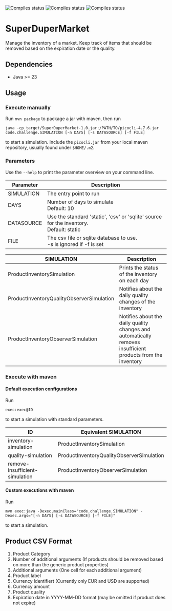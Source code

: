 ![Compiles status](https://github.com/gnush/superdupermarket/actions/workflows/maven-compile.yml/badge.svg)
![Compiles status](https://github.com/gnush/superdupermarket/actions/workflows/maven-test.yml/badge.svg)
![Compiles status](https://github.com/gnush/superdupermarket/actions/workflows/maven-package.yml/badge.svg)

# SuperDuperMarket

Manage the inventory of a market. Keep track of items that should be removed based on the expiration date or the quality.

## Dependencies

* Java >= 23

## Usage

### Execute manually

Run `mvn package` to package a jar with maven, then run
```
java -cp target/SuperDuperMarket-1.0.jar:/PATH/TO/picocli-4.7.6.jar code.challenge.SIMULATION [-n DAYS] [-s DATASOURCE] [-f FILE]
```
to start a simulation.
Include the `picocli.jar` from your local maven repository, usually found under `$HOME/.m2`.

### Parameters

Use the `--help` to print the parameter overview on your command line.

| Parameter  | Description                                                                                |
|------------|--------------------------------------------------------------------------------------------|
| SIMULATION | The entry point to run                                                                     |
| DAYS       | Number of days to simulate <br>Default: 10                                                 |
| DATASOURCE | Use the standard 'static', 'csv' or 'sqlite' source for the inventory. <br>Default: static |
| FILE       | The csv file or sqlite database to use. <br>-s is ignored if -f is set                     |

| SIMULATION                                | Description                                                                                                 |
|-------------------------------------------|-------------------------------------------------------------------------------------------------------------|
| ProductInventorySimulation                | Prints the status of the inventory on each day                                                              |
| ProductInventoryQualityObserverSimulation | Notifies about the daily quality changes of the inventory                                                   |
| ProductInventoryObserverSimulation        | Notifies about the daily quality changes and automatically removes insufficient products from the inventory |

### Execute with maven

#### Default execution configurations
Run
```
exec:exec@ID
```
to start a simulation with standard parameters.

| ID                             | Equivalent SIMULATION                     |
|--------------------------------|-------------------------------------------|
| inventory-simulation           | ProductInventorySimulation                |
| quality-simulation             | ProductInventoryQualityObserverSimulation |
| remove-insufficient-simulation | ProductInventoryObserverSimulation        |


#### Custom executions with maven

Run
```
mvn exec:java -Dexec.mainClass="code.challenge.SIMULATION" -Dexec.args="[-n DAYS] [-s DATASOURCE] [-f FILE]"
```
to start a simulation.

## Product CSV Format

1. Product Category
2. Number of additional arguments (If products should be removed based on more than the generic product properties)
3. Additional arguments (One cell for each additional argument)
4. Product label
5. Currency Identifiert (Currently only EUR and USD are supported)
6. Currency amount
7. Product quality
8. Expiration date in YYYY-MM-DD format (may be omitted if product does not expire)